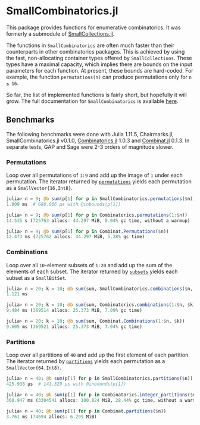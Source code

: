 # SmallCombinatorics.jl

This package provides functions for enumerative combinatorics. It was formerly a submodule of
[SmallCollections.jl](https://github.com/matthias314/SmallCollections.jl).

The functions in `SmallCombinatorics` are often much faster than their counterparts
in other combinatorics packages. This is achieved by using the fast, non-allocating
container types offered by `SmallCollections`. These types have a maximal capacity,
which implies there are bounds on the input parameters for each function. At present,
these bounds are hard-coded. For example, the function `permutations(n)` can produce
permutations only for `n ≤ 16`.

So far, the list of implemented functions is fairly short, but hopefully it will grow.
The full documentation  for `SmallCombinatorics` is available
[here](https://matthias314.github.io/SmallCombinatorics.jl/).

## Benchmarks

The following benchmarks were done with Julia 1.11.5, Chairmarks.jl, SmallCombinatorics.jl v0.1.0,
[Combinatorics.jl](https://github.com/JuliaMath/Combinatorics.jl) 1.0.3
and [Combinat.jl](https://github.com/jmichel7/Combinat.jl) 0.1.3.
In separate tests, GAP and Sage were 2-3 orders of magnitude slower.

### Permutations

Loop over all permutations of `1:9` and add up the image of `1` under each permutation.
The iterator returned by
[`permutations`](https://matthias314.github.io/SmallCombinatorics.jl/stable/#SmallCombinatorics.permutations)
 yields each permutation as a `SmallVector{16,Int8}`.
```julia
julia> n = 9; @b sum(p[1] for p in SmallCombinatorics.permutations($n))
1.909 ms  # 688.006 μs with @inbounds(p[1])

julia> n = 9; @b sum(p[1] for p in Combinatorics.permutations(1:$n))
14.535 s (725763 allocs: 44.297 MiB, 0.04% gc time, without a warmup)

julia> n = 9; @b sum(p[1] for p in Combinat.Permutations($n))
12.473 ms (725762 allocs: 44.297 MiB, 5.38% gc time)
```

### Combinations

Loop over all `10`-element subsets of `1:20` and add up the sum of the elements of each subset.
The iterator returned by
[`subsets`](https://matthias314.github.io/SmallCombinatorics.jl/stable/#SmallCombinatorics.subsets-Tuple{Integer,%20Integer})
yields each subset as a `SmallBitSet`.
```julia
julia> n = 20; k = 10; @b sum(sum, SmallCombinatorics.combinations($n, $k))
1.121 ms

julia> n = 20; k = 10; @b sum(sum, Combinatorics.combinations(1:$n, $k))
9.484 ms (369514 allocs: 25.373 MiB, 7.09% gc time)

julia> n = 20; k = 10; @b sum(sum, Combinat.Combinations(1:$n, $k))
9.605 ms (369521 allocs: 25.373 MiB, 7.04% gc time)
```

### Partitions

Loop over all partitions of `40` and add up the first element of each partition.
The iterator returned by
[`partitions`](https://matthias314.github.io/SmallCombinatorics.jl/stable/#SmallCombinatorics.partitions)
 yields each permutation as a `SmallVector{64,Int8}`.
```julia
julia> n = 40; @b sum(p[1] for p in SmallCombinatorics.partitions($n))
425.938 μs  # 141.329 μs with @inbounds(p[1])

julia> n = 40; @b sum(p[1] for p in Combinatorics.integer_partitions($n))
360.947 ms (3304541 allocs: 100.824 MiB, 28.44% gc time, without a warmup)

julia> n = 40; @b sum(p[1] for p in Combinat.partitions($n))
3.761 ms (74694 allocs: 6.299 MiB)
```
